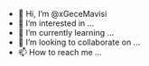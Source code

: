 - 👋 Hi, I’m @xGeceMavisi
- 👀 I’m interested in ...
- 🌱 I’m currently learning ...
- 💞️ I’m looking to collaborate on ...
- 📫 How to reach me ...

<!---
xGeceMavisi/xGeceMavisi is a ✨ special ✨ repository because its `README.md` (this file) appears on your GitHub profile.
You can click the Preview link to take a look at your changes.
--->

